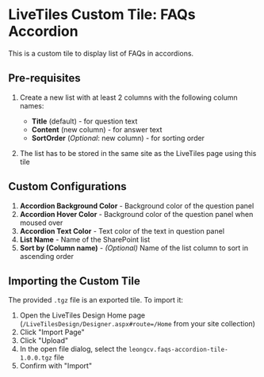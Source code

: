 # LiveTiles Custom Tile: FAQs Accordion

This is a custom tile to display list of FAQs in accordions.

## Pre-requisites

1. Create a new list with at least 2 columns with the following column names:
    * **Title** (default) - for question text
    * **Content** (new column) - for answer text
    * **SortOrder** (*Optional*: new column) - for sorting order

2. The list has to be stored in the same site as the LiveTiles page using this tile

## Custom Configurations

1. **Accordion Background Color** - Background color of the question panel
2. **Accordion Hover Color** - Background color of the question panel when moused over
3. **Accordion Text Color** - Text color of the text in question panel
4. **List Name** - Name of the SharePoint list
5. **Sort by (Column name)** - _(Optional)_ Name of the list column to sort in ascending order

## Importing the Custom Tile

The provided `.tgz` file is an exported tile. To import it:

1. Open the LiveTiles Design Home page (`/LiveTilesDesign/Designer.aspx#route=/Home` from your site collection)
2. Click "Import Page"
3. Click "Upload"
4. In the open file dialog, select the `leongcv.faqs-accordion-tile-1.0.0.tgz` file
5. Confirm with "Import"
